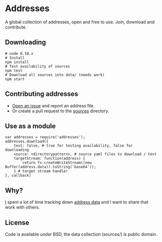# Addresses

A global collection of addresses, open and free to use. Join, download and contribute.

## Downloading

    # node 0.10.x
    # Install
    npm install
    # Test availability of sources
    npm test
    # Download all sources into data/ (needs work)
    npm start

## Contributing addresses

- [Open an issue](https://github.com/osmlab/addresses/issues?state=open) and report an address file.
- Or create a pull request to the [sources](https://github.com/osmlab/addresses/tree/master/sources) directory.

## Use as a module

    var addresses = require('addresses');
    addresses.download({
        test: false, # true for testing availability, false for downloading
        source: <directorypattern>, # source yaml files to download / test
        targetStream: function(address) {
            return fs.createWriteStream((new Buffer(address.data)).toString('base64'));
        } # target stream handler
    }, callback)

## Why?

[I](http://github.com/iandees) spent a lot of time tracking down [address data](https://docs.google.com/spreadsheet/ccc?key=0AsVnlPsfrhUIdEVZTzVFalFYYnlvTkc0R05wcUpsWVE&usp=drive_web) and I want to share that work with others.

## License

Code is available under BSD, the data collection (sources/) is public domain.
